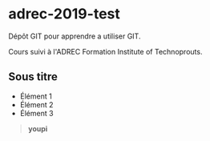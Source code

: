 # adrec-2019-test

Dépôt GIT pour apprendre a utiliser GIT.

Cours suivi à l'ADREC Formation Institute of Technoprouts.

## Sous titre

- Élément 1
- Élément 2
- Élément 3

> **youpi**
